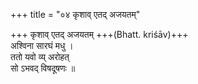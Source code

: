+++
title = "०४ कृशाव् एतद् अजयतम्"

+++
कृशाव् एतद् अजयतम् +++(Bhatt. kriśāv)+++  
अश्विना सारघं मधु ।  
ततो यवो व्य् अरोहत्  
सो ऽभवद् विषदूषणः ॥